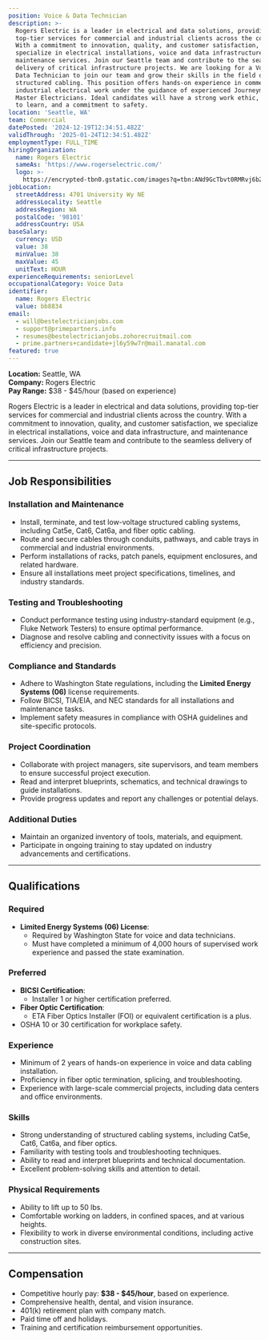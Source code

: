```yaml
---
position: Voice & Data Technician
description: >-
  Rogers Electric is a leader in electrical and data solutions, providing
  top-tier services for commercial and industrial clients across the country.
  With a commitment to innovation, quality, and customer satisfaction, we
  specialize in electrical installations, voice and data infrastructure, and
  maintenance services. Join our Seattle team and contribute to the seamless
  delivery of critical infrastructure projects. We are looking for a Voice &
  Data Technician to join our team and grow their skills in the field of
  structured cabling. This position offers hands-on experience in commercial and
  industrial electrical work under the guidance of experienced Journeyman and
  Master Electricians. Ideal candidates will have a strong work ethic, a desire
  to learn, and a commitment to safety.
location: 'Seattle, WA'
team: Commercial
datePosted: '2024-12-19T12:34:51.482Z'
validThrough: '2025-01-24T12:34:51.482Z'
employmentType: FULL_TIME
hiringOrganization:
  name: Rogers Electric
  sameAs: 'https://www.rogerselectric.com/'
  logo: >-
    https://encrypted-tbn0.gstatic.com/images?q=tbn:ANd9GcTbvt0RMRvj6bZdL81Q6HJeRVl_qflQIGgp9w&s
jobLocation:
  streetAddress: 4701 University Wy NE
  addressLocality: Seattle
  addressRegion: WA
  postalCode: '98101'
  addressCountry: USA
baseSalary:
  currency: USD
  value: 38
  minValue: 38
  maxValue: 45
  unitText: HOUR
experienceRequirements: seniorLevel
occupationalCategory: Voice Data
identifier:
  name: Rogers Electric
  value: bb8834
email:
  - will@bestelectricianjobs.com
  - support@primepartners.info
  - resumes@bestelectricianjobs.zohorecruitmail.com
  - prime.partners+candidate+jl6y59w7r@mail.manatal.com
featured: true
---
```


**Location:** Seattle, WA  
**Company:** Rogers Electric  
**Pay Range:** $38 - $45/hour (based on experience)  

Rogers Electric is a leader in electrical and data solutions, providing top-tier services for commercial and industrial clients across the country. With a commitment to innovation, quality, and customer satisfaction, we specialize in electrical installations, voice and data infrastructure, and maintenance services. Join our Seattle team and contribute to the seamless delivery of critical infrastructure projects.  

---

## Job Responsibilities  

### Installation and Maintenance
- Install, terminate, and test low-voltage structured cabling systems, including Cat5e, Cat6, Cat6a, and fiber optic cabling.  
- Route and secure cables through conduits, pathways, and cable trays in commercial and industrial environments.  
- Perform installations of racks, patch panels, equipment enclosures, and related hardware.  
- Ensure all installations meet project specifications, timelines, and industry standards.  

### Testing and Troubleshooting
- Conduct performance testing using industry-standard equipment (e.g., Fluke Network Testers) to ensure optimal performance.  
- Diagnose and resolve cabling and connectivity issues with a focus on efficiency and precision.  

### Compliance and Standards
- Adhere to Washington State regulations, including the **Limited Energy Systems (06)** license requirements.  
- Follow BICSI, TIA/EIA, and NEC standards for all installations and maintenance tasks.  
- Implement safety measures in compliance with OSHA guidelines and site-specific protocols.  

### Project Coordination
- Collaborate with project managers, site supervisors, and team members to ensure successful project execution.  
- Read and interpret blueprints, schematics, and technical drawings to guide installations.  
- Provide progress updates and report any challenges or potential delays.  

### Additional Duties
- Maintain an organized inventory of tools, materials, and equipment.  
- Participate in ongoing training to stay updated on industry advancements and certifications.  

---

## Qualifications  

### Required
- **Limited Energy Systems (06) License**:  
   - Required by Washington State for voice and data technicians.  
   - Must have completed a minimum of 4,000 hours of supervised work experience and passed the state examination.  

### Preferred
- **BICSI Certification**:  
   - Installer 1 or higher certification preferred.  
- **Fiber Optic Certification**:  
   - ETA Fiber Optics Installer (FOI) or equivalent certification is a plus.  
- OSHA 10 or 30 certification for workplace safety.  

### Experience
- Minimum of 2 years of hands-on experience in voice and data cabling installation.  
- Proficiency in fiber optic termination, splicing, and troubleshooting.  
- Experience with large-scale commercial projects, including data centers and office environments.  

### Skills
- Strong understanding of structured cabling systems, including Cat5e, Cat6, Cat6a, and fiber optics.  
- Familiarity with testing tools and troubleshooting techniques.  
- Ability to read and interpret blueprints and technical documentation.  
- Excellent problem-solving skills and attention to detail.  

### Physical Requirements
- Ability to lift up to 50 lbs.  
- Comfortable working on ladders, in confined spaces, and at various heights.  
- Flexibility to work in diverse environmental conditions, including active construction sites.  

---

## Compensation
- Competitive hourly pay: **$38 - $45/hour**, based on experience.  
- Comprehensive health, dental, and vision insurance.  
- 401(k) retirement plan with company match.  
- Paid time off and holidays.  
- Training and certification reimbursement opportunities.  
